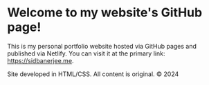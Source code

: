 # Welcome to my website's GitHub page!

This is my personal portfolio website hosted via GitHub pages and published via Netlify. You can visit it at the primary link: https://sidbanerjee.me. 

Site developed in HTML/CSS. All content is original. © 2024
